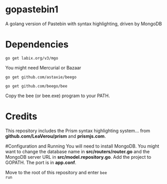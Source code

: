 gopastebin1
===========

A golang version of Pastebin with syntax highlighting, driven by MongoDB

# Dependencies

<code>go get labix.org/v3/mgo</code>

You might need Mercurial or Bazaar

<code>go get github.com/astaxie/beego</code>

<code>go get github.com/beego/bee</code>

Copy the bee (or bee.exe) program to your PATH.

# Credits
This repository includes the Prism syntax highlighting system... from <b>github.com/LeaVerou/prism</b> and
<b>prismjs.com</b>.

#Configuration and Running
You will need to install MongoDB. You might want to change the database name in <b>src/routers/router.go</b> 
and the MongoDB server URL in <b>src/model.repository.go</b>. Add the project to GOPATH. The port is in <b>app.conf</b>.  

Move to the root of this repository and enter
<code>bee run</code>
